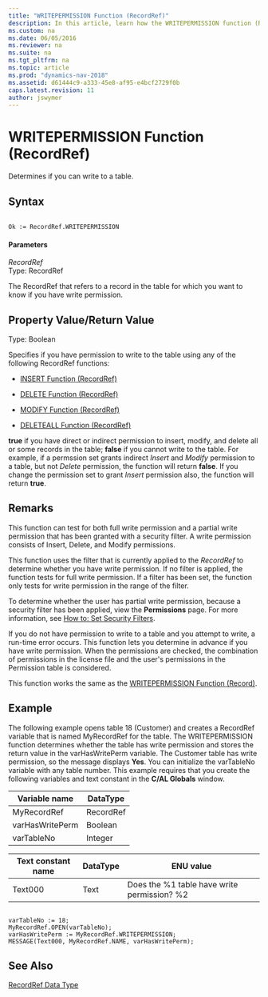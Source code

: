 ```yaml
---
title: "WRITEPERMISSION Function (RecordRef)"
description: In this article, learn how the WRITEPERMISSION function (RecordRef) determines if you can write to a table.
ms.custom: na
ms.date: 06/05/2016
ms.reviewer: na
ms.suite: na
ms.tgt_pltfrm: na
ms.topic: article
ms.prod: "dynamics-nav-2018"
ms.assetid: d61444c9-a333-45e8-af95-e4bcf2729f0b
caps.latest.revision: 11
author: jswymer
---
```

# WRITEPERMISSION Function (RecordRef)
Determines if you can write to a table.  
  
## Syntax  
  
```  
  
Ok := RecordRef.WRITEPERMISSION  
```  
  
#### Parameters  
 *RecordRef*  
 Type: RecordRef  
  
 The RecordRef that refers to a record in the table for which you want to know if you have write permission.  
  
## Property Value/Return Value  
 Type: Boolean  
  
 Specifies if you have permission to write to the table using any of the following RecordRef functions:  
  
-   [INSERT Function \(RecordRef\)](INSERT-Function--RecordRef-.md)  
  
-   [DELETE Function \(RecordRef\)](DELETE-Function--RecordRef-.md)  
  
-   [MODIFY Function \(RecordRef\)](MODIFY-Function--RecordRef-.md)  
  
-   [DELETEALL Function \(RecordRef\)](DELETEALL-Function--RecordRef-.md)  
  
**true** if you have direct or indirect permission to insert, modify, and delete all or some records in the table; **false** if you cannot write to the table. For example, if a permssion set grants indirect *Insert* and *Modify* permission to a table, but not *Delete* permission, the function will return **false**. If you change the permission set to grant *Insert* permission also, the function will return **true**.  
  
## Remarks  
 This function can test for both full write permission and a partial write permission that has been granted with a security filter. A write permission consists of Insert, Delete, and Modify permissions.  
  
 This function uses the filter that is currently applied to the *RecordRef* to determine whether you have write permission. If no filter is applied, the function tests for full write permission. If a filter has been set, the function only tests for write permission in the range of the filter.  
  
 To determine whether the user has partial write permission, because a security filter has been applied, view the **Permissions** page. For more information, see [How to: Set Security Filters](How-to--Set-Security-Filters.md).  
  
 If you do not have permission to write to a table and you attempt to write, a run-time error occurs. This function lets you determine in advance if you have write permission. When the permissions are checked, the combination of permissions in the license file and the user's permissions in the Permission table is considered.  
  
 This function works the same as the [WRITEPERMISSION Function \(Record\)](WRITEPERMISSION-Function--Record-.md).  
  
## Example  
 The following example opens table 18 \(Customer\) and creates a RecordRef variable that is named MyRecordRef for the table. The WRITEPERMISSION function determines whether the table has write permission and stores the return value in the varHasWritePerm variable. The Customer table has write permission, so the message displays **Yes**. You can initialize the varTableNo variable with any table number. This example requires that you create the following variables and text constant in the **C/AL Globals** window.  
  
|Variable name|DataType|  
|-------------------|--------------|  
|MyRecordRef|RecordRef|  
|varHasWritePerm|Boolean|  
|varTableNo|Integer|  
  
|Text constant name|DataType|ENU value|  
|------------------------|--------------|---------------|  
|Text000|Text|Does the %1 table have write permission? %2|  
  
```  
  
varTableNo := 18;  
MyRecordRef.OPEN(varTableNo);  
varHasWritePerm := MyRecordRef.WRITEPERMISSION;  
MESSAGE(Text000, MyRecordRef.NAME, varHasWritePerm);  
```  
  
## See Also  
 [RecordRef Data Type](RecordRef-Data-Type.md)
